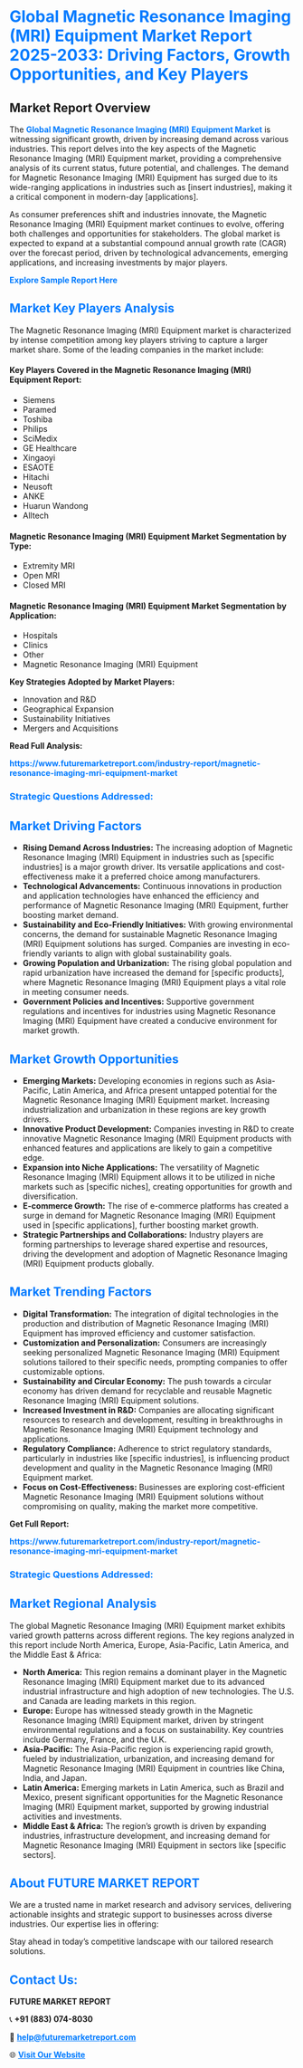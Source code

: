 <h1 style="color: #007BFF;">Global Magnetic Resonance Imaging (MRI) Equipment Market Report 2025-2033: Driving Factors, Growth Opportunities, and Key Players</h1>

<section id="overview">
<h2>Market Report Overview</h2>
<p>The <a href="https://www.futuremarketreport.com/industry-report/magnetic-resonance-imaging-mri-equipment-market" style="color: #007BFF; text-decoration: none;"><strong>Global Magnetic Resonance Imaging (MRI) Equipment Market</strong></a> is witnessing significant growth, driven by increasing demand across various industries. This report delves into the key aspects of the Magnetic Resonance Imaging (MRI) Equipment market, providing a comprehensive analysis of its current status, future potential, and challenges. The demand for Magnetic Resonance Imaging (MRI) Equipment has surged due to its wide-ranging applications in industries such as [insert industries], making it a critical component in modern-day [applications].</p>
<p>As consumer preferences shift and industries innovate, the Magnetic Resonance Imaging (MRI) Equipment market continues to evolve, offering both challenges and opportunities for stakeholders. The global market is expected to expand at a substantial compound annual growth rate (CAGR) over the forecast period, driven by technological advancements, emerging applications, and increasing investments by major players.</p>
</section>

<section id="overview">
<p><a href="https://www.futuremarketreport.com/request-sample/reportId=125082" style="color: #007BFF; text-decoration: none;"><strong>Explore Sample Report Here</strong></a></p>
</section>

<section id="key-players">
<h2 style="color: #007BFF;">Market Key Players Analysis</h2>
<p>The Magnetic Resonance Imaging (MRI) Equipment market is characterized by intense competition among key players striving to capture a larger market share. Some of the leading companies in the market include:</p>
<h4>Key Players Covered in the Magnetic Resonance Imaging (MRI) Equipment Report:</h4>
<ul><li>Siemens</li><li>Paramed</li><li>Toshiba</li><li>Philips</li><li>SciMedix</li><li>GE Healthcare</li><li>Xingaoyi</li><li>ESAOTE</li><li>Hitachi</li><li>Neusoft</li><li>ANKE</li><li>Huarun Wandong</li><li>Alltech</li></ul>
<h4>Magnetic Resonance Imaging (MRI) Equipment Market Segmentation by Type:</h4>
<ul><li>Extremity MRI</li><li>Open MRI</li><li>Closed MRI</li></ul>

<h4>Magnetic Resonance Imaging (MRI) Equipment Market Segmentation by Application:</h4>
<ul><li>Hospitals</li><li>Clinics</li><li>Other</li><li>Magnetic Resonance Imaging (MRI) Equipment</li></ul>
<p><strong>Key Strategies Adopted by Market Players:</strong></p>
<ul>
<li>Innovation and R&D</li>
<li>Geographical Expansion</li>
<li>Sustainability Initiatives</li>
<li>Mergers and Acquisitions</li>
</ul>
</section>

<section>
<p><strong>Read Full Analysis: </strong></p><a href="https://www.futuremarketreport.com/industry-report/magnetic-resonance-imaging-mri-equipment-market" style="color: #007BFF; text-decoration: none;"><strong>https://www.futuremarketreport.com/industry-report/magnetic-resonance-imaging-mri-equipment-market</strong></a>
<h3 style="color: #007BFF;">Strategic Questions Addressed:</h3>
</section>

<section id="driving-factors">
<h2 style="color: #007BFF;">Market Driving Factors</h2>
<ul>
<li><strong>Rising Demand Across Industries:</strong> The increasing adoption of Magnetic Resonance Imaging (MRI) Equipment in industries such as [specific industries] is a major growth driver. Its versatile applications and cost-effectiveness make it a preferred choice among manufacturers.</li>
<li><strong>Technological Advancements:</strong> Continuous innovations in production and application technologies have enhanced the efficiency and performance of Magnetic Resonance Imaging (MRI) Equipment, further boosting market demand.</li>
<li><strong>Sustainability and Eco-Friendly Initiatives:</strong> With growing environmental concerns, the demand for sustainable Magnetic Resonance Imaging (MRI) Equipment solutions has surged. Companies are investing in eco-friendly variants to align with global sustainability goals.</li>
<li><strong>Growing Population and Urbanization:</strong> The rising global population and rapid urbanization have increased the demand for [specific products], where Magnetic Resonance Imaging (MRI) Equipment plays a vital role in meeting consumer needs.</li>
<li><strong>Government Policies and Incentives:</strong> Supportive government regulations and incentives for industries using Magnetic Resonance Imaging (MRI) Equipment have created a conducive environment for market growth.</li>
</ul>
</section>

<section id="growth-opportunities">
<h2 style="color: #007BFF;">Market Growth Opportunities</h2>
<ul>
<li><strong>Emerging Markets:</strong> Developing economies in regions such as Asia-Pacific, Latin America, and Africa present untapped potential for the Magnetic Resonance Imaging (MRI) Equipment market. Increasing industrialization and urbanization in these regions are key growth drivers.</li>
<li><strong>Innovative Product Development:</strong> Companies investing in R&D to create innovative Magnetic Resonance Imaging (MRI) Equipment products with enhanced features and applications are likely to gain a competitive edge.</li>
<li><strong>Expansion into Niche Applications:</strong> The versatility of Magnetic Resonance Imaging (MRI) Equipment allows it to be utilized in niche markets such as [specific niches], creating opportunities for growth and diversification.</li>
<li><strong>E-commerce Growth:</strong> The rise of e-commerce platforms has created a surge in demand for Magnetic Resonance Imaging (MRI) Equipment used in [specific applications], further boosting market growth.</li>
<li><strong>Strategic Partnerships and Collaborations:</strong> Industry players are forming partnerships to leverage shared expertise and resources, driving the development and adoption of Magnetic Resonance Imaging (MRI) Equipment products globally.</li>
</ul>
</section>

<section id="trending-factors">
<h2 style="color: #007BFF;">Market Trending Factors</h2>
<ul>
<li><strong>Digital Transformation:</strong> The integration of digital technologies in the production and distribution of Magnetic Resonance Imaging (MRI) Equipment has improved efficiency and customer satisfaction.</li>
<li><strong>Customization and Personalization:</strong> Consumers are increasingly seeking personalized Magnetic Resonance Imaging (MRI) Equipment solutions tailored to their specific needs, prompting companies to offer customizable options.</li>
<li><strong>Sustainability and Circular Economy:</strong> The push towards a circular economy has driven demand for recyclable and reusable Magnetic Resonance Imaging (MRI) Equipment solutions.</li>
<li><strong>Increased Investment in R&D:</strong> Companies are allocating significant resources to research and development, resulting in breakthroughs in Magnetic Resonance Imaging (MRI) Equipment technology and applications.</li>
<li><strong>Regulatory Compliance:</strong> Adherence to strict regulatory standards, particularly in industries like [specific industries], is influencing product development and quality in the Magnetic Resonance Imaging (MRI) Equipment market.</li>
<li><strong>Focus on Cost-Effectiveness:</strong> Businesses are exploring cost-efficient Magnetic Resonance Imaging (MRI) Equipment solutions without compromising on quality, making the market more competitive.</li>
</ul>
</section>

<section>
<p><strong>Get Full Report: </strong></p><a href="https://www.futuremarketreport.com/industry-report/magnetic-resonance-imaging-mri-equipment-market" style="color: #007BFF; text-decoration: none;"><strong>https://www.futuremarketreport.com/industry-report/magnetic-resonance-imaging-mri-equipment-market</strong></a>
<h3 style="color: #007BFF;">Strategic Questions Addressed:</h3>
</section>


<section id="regional-analysis">
<h2 style="color: #007BFF;">Market Regional Analysis</h2>
<p>The global Magnetic Resonance Imaging (MRI) Equipment market exhibits varied growth patterns across different regions. The key regions analyzed in this report include North America, Europe, Asia-Pacific, Latin America, and the Middle East & Africa:</p>
<ul>
<li><strong>North America:</strong> This region remains a dominant player in the Magnetic Resonance Imaging (MRI) Equipment market due to its advanced industrial infrastructure and high adoption of new technologies. The U.S. and Canada are leading markets in this region.</li>
<li><strong>Europe:</strong> Europe has witnessed steady growth in the Magnetic Resonance Imaging (MRI) Equipment market, driven by stringent environmental regulations and a focus on sustainability. Key countries include Germany, France, and the U.K.</li>
<li><strong>Asia-Pacific:</strong> The Asia-Pacific region is experiencing rapid growth, fueled by industrialization, urbanization, and increasing demand for Magnetic Resonance Imaging (MRI) Equipment in countries like China, India, and Japan.</li>
<li><strong>Latin America:</strong> Emerging markets in Latin America, such as Brazil and Mexico, present significant opportunities for the Magnetic Resonance Imaging (MRI) Equipment market, supported by growing industrial activities and investments.</li>
<li><strong>Middle East & Africa:</strong> The region’s growth is driven by expanding industries, infrastructure development, and increasing demand for Magnetic Resonance Imaging (MRI) Equipment in sectors like [specific sectors].</li>
</ul>
</section>

<footer>
<h2 style="color: #007BFF;">About FUTURE MARKET REPORT</h2>
<p>We are a trusted name in market research and advisory services, delivering actionable insights and strategic support to businesses across diverse industries. Our expertise lies in offering:</p>

<p>Stay ahead in today’s competitive landscape with our tailored research solutions.</p>

<h2 style="color: #007BFF;">Contact Us:</h2>
<p><strong>FUTURE MARKET REPORT</strong></p>
<p>📞 <strong>+91 (883) 074-8030</strong></p>
<p>📧 <strong><a href="mailto:help@futuremarketreport.com" style="color: #007BFF;">help@futuremarketreport.com</a></strong></p>
<p>🌐 <strong><a href="https://www.futuremarketreport.com/" style="color: #007BFF;">Visit Our Website</a></strong></p>
</footer>